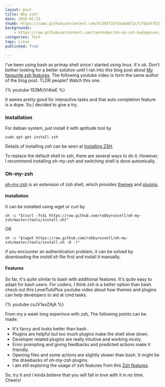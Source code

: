 ```yaml
---
layout: post
title: Why zsh?
date: 2016-01-23
thumb: https://camo.githubusercontent.com/5c385f15f3eaedb72cfcfbbaf75355b700ac0757/68747470733a2f2f73332e616d617a6f6e6177732e636f6d2f6f686d797a73682f6f682d6d792d7a73682d6c6f676f2e706e67
backgrounds: 
    - https://raw.githubusercontent.com/tannhuber/oh-my-zsh-budspencer/master/budspencer.png
categories: Tech    
tags: Linux
published: True

---
```

I've been using bash as primay shell since I started using linux. It's ok. Don't bother looking for a better solution until I ran into this blog post about <a href="http://code.joejag.com/2014/why-zsh.html">My favourite zsh features</a>. The following youtube video is form the same author of the blog post. TLDR people? Watch this one. 

{% youtube 1S3MUVIAieE %}

It seems pretty good for interactive tasks and that auto completion feature is a dope. 
So,I decided to give a try.

### Installation
For debian system, just install it with aptitude tool by

```
sudo apt-get install zsh
```

Details of installing *zsh* can be seen at <a href="https://github.com/robbyrussell/oh-my-zsh/wiki/Installing-ZSH">Installing ZSH</a>.

To replace the default shell to zsh, there are several ways to do it. However, I recommend installing *oh-my-zsh* and switching shell is done automically.

### Oh-my-zsh
<a href="https://github.com/robbyrussell/oh-my-zsh">oh-my-zsh</a> is an extension of zsh shell, which provides <a href="https://github.com/robbyrussell/oh-my-zsh/wiki/Themes">themes</a> and <a href="https://github.com/robbyrussell/oh-my-zsh/wiki/Plugins">plugins</a>. 

#### Installation 
 It can be installed using wget or curl by

```
sh -c "$(curl -fsSL https://raw.github.com/robbyrussell/oh-my-zsh/master/tools/install.sh)"
```

OR 

```
sh -c "$(wget https://raw.github.com/robbyrussell/oh-my-zsh/master/tools/install.sh -O -)"
```

if you encounter an authentication problem, it can be solved by downloading the *install.sh* file first and install it manually.


#### Features

So far, it's quite similar to bash with additional features. It's quite easy to adapt for bash users.
For coders, I think zsh is a better option than bash. check out this LevelTutsPlus youtube video about how themes and plugins can help developers to aid at cmd tasks.

{% youtube csJV1exZAjA %}

From my a week long experince with zsh, The following points can be made:

- It's fancy and looks better than bash.
- Plugins are helpful but too much plugins make the shell slow down.
- Developer related plugins are really intuitive and working nicely.
- Error prompting and giving feedbacks and predicted actions make it friendly.
- Opening files and some actions are slightly slower than bash. It might be the drawbacks of oh-my-zsh plugins.
- I am still exploring the usage of zsh features from this <a href="https://www-s.acm.illinois.edu/workshops/zsh/why.html">Zsh features</a>.

So, try it and I kinda believe that you will fall in love with it in no time.
Cheers!

